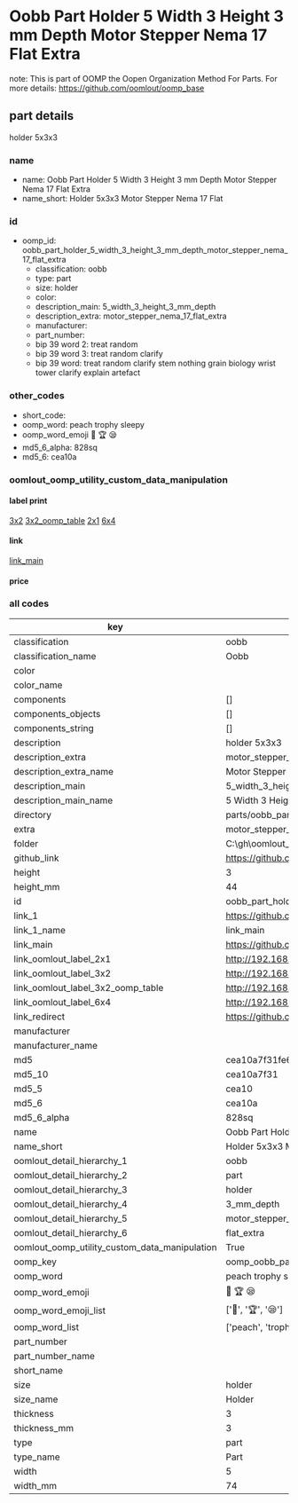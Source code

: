# Oobb Part Holder 5 Width 3 Height 3 mm Depth Motor Stepper Nema 17 Flat Extra  

note: This is part of OOMP the Oopen Organization Method For Parts. For more details: https://github.com/oomlout/oomp_base

##  part details
  



holder 5x3x3



### name
* name: Oobb Part Holder 5 Width 3 Height 3 mm Depth Motor Stepper Nema 17 Flat Extra
* name_short: Holder 5x3x3 Motor Stepper Nema 17 Flat
### id
* oomp_id: oobb_part_holder_5_width_3_height_3_mm_depth_motor_stepper_nema_17_flat_extra
  * classification: oobb
  * type: part
  * size: holder
  * color: 
  * description_main: 5_width_3_height_3_mm_depth
  * description_extra: motor_stepper_nema_17_flat_extra
  * manufacturer: 
  * part_number: 
  * bip 39 word 2: treat random
  * bip 39 word 3: treat random clarify
  * bip 39 word: treat random clarify stem nothing grain biology wrist tower clarify explain artefact

### other_codes
* short_code: 
* oomp_word: peach trophy sleepy
* oomp_word_emoji :peach: :trophy: :sleepy:
* md5_6_alpha: 828sq
* md5_6: cea10a






### oomlout_oomp_utility_custom_data_manipulation
#### label print
[3x2](http://192.168.1.245:1112/?label=oomp%20828sq)
[3x2_oomp_table](http://192.168.1.108:1112/?label=oomp%20828sq)
[2x1](http://192.168.1.242:1112/?label=oomp%20828sq)
[6x4](http://192.168.1.55:1112/?label=oomp%20828sq)    

#### link

[link_main](https://github.com/oomlout/oomlout_oobb_version_4_generated_parts/tree/main/navigation_oomp/oobb/part/holder/5_width_3_height_3_mm_depth/motor_stepper_nema_17_flat_extra/part)                              

#### price







### all codes 
| key | value |  
| --- | --- |  
| classification | oobb |  
| classification_name | Oobb |  
| color |  |  
| color_name |  |  
| components | [] |  
| components_objects | [] |  
| components_string | [] |  
| description | holder 5x3x3 |  
| description_extra | motor_stepper_nema_17_flat_extra |  
| description_extra_name | Motor Stepper Nema 17 Flat Extra |  
| description_main | 5_width_3_height_3_mm_depth |  
| description_main_name | 5 Width 3 Height 3 mm Depth |  
| directory | parts/oobb_part_holder_5_width_3_height_3_mm_depth_motor_stepper_nema_17_flat_extra |  
| extra | motor_stepper_nema_17_flat |  
| folder | C:\gh\oomlout_oobb_version_4_generated_parts\parts\oobb_part_holder_5_width_3_height_3_mm_depth_motor_stepper_nema_17_flat_extra |  
| github_link | https://github.com/oomlout/oomlout_oomp_part_src/tree/main/parts/oobb_part_holder_5_width_3_height_3_mm_depth_motor_stepper_nema_17_flat_extra |  
| height | 3 |  
| height_mm | 44 |  
| id | oobb_part_holder_5_width_3_height_3_mm_depth_motor_stepper_nema_17_flat_extra |  
| link_1 | https://github.com/oomlout/oomlout_oobb_version_4_generated_parts/tree/main/navigation_oomp/oobb/part/holder/5_width_3_height_3_mm_depth/motor_stepper_nema_17_flat_extra/part |  
| link_1_name | link_main |  
| link_main | https://github.com/oomlout/oomlout_oobb_version_4_generated_parts/tree/main/navigation_oomp/oobb/part/holder/5_width_3_height_3_mm_depth/motor_stepper_nema_17_flat_extra/part |  
| link_oomlout_label_2x1 | http://192.168.1.242:1112/?label=oomp%20828sq |  
| link_oomlout_label_3x2 | http://192.168.1.245:1112/?label=oomp%20828sq |  
| link_oomlout_label_3x2_oomp_table | http://192.168.1.108:1112/?label=oomp%20828sq |  
| link_oomlout_label_6x4 | http://192.168.1.55:1112/?label=oomp%20828sq |  
| link_redirect | https://github.com/oomlout/oomlout_oobb_version_4_generated_parts/tree/main/parts/oobb_holder_05_03_03_ex_motor_stepper_nema_17_flat |  
| manufacturer |  |  
| manufacturer_name |  |  
| md5 | cea10a7f31fe62cd964b6d5453ec6f3e |  
| md5_10 | cea10a7f31 |  
| md5_5 | cea10 |  
| md5_6 | cea10a |  
| md5_6_alpha | 828sq |  
| name | Oobb Part Holder 5 Width 3 Height 3 mm Depth Motor Stepper Nema 17 Flat Extra |  
| name_short | Holder 5x3x3 Motor Stepper Nema 17 Flat |  
| oomlout_detail_hierarchy_1 | oobb |  
| oomlout_detail_hierarchy_2 | part |  
| oomlout_detail_hierarchy_3 | holder |  
| oomlout_detail_hierarchy_4 | 3_mm_depth |  
| oomlout_detail_hierarchy_5 | motor_stepper_nema_17 |  
| oomlout_detail_hierarchy_6 | flat_extra |  
| oomlout_oomp_utility_custom_data_manipulation | True |  
| oomp_key | oomp_oobb_part_holder_5_width_3_height_3_mm_depth_motor_stepper_nema_17_flat_extra |  
| oomp_word | peach trophy sleepy |  
| oomp_word_emoji | :peach: :trophy: :sleepy: |  
| oomp_word_emoji_list | [':peach:', ':trophy:', ':sleepy:'] |  
| oomp_word_list | ['peach', 'trophy', 'sleepy'] |  
| part_number |  |  
| part_number_name |  |  
| short_name |  |  
| size | holder |  
| size_name | Holder |  
| thickness | 3 |  
| thickness_mm | 3 |  
| type | part |  
| type_name | Part |  
| width | 5 |  
| width_mm | 74 |  
